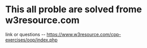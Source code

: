 # This all proble are solved frome w3resource.com

link or questions -- https://www.w3resource.com/cpp-exercises/oop/index.php

